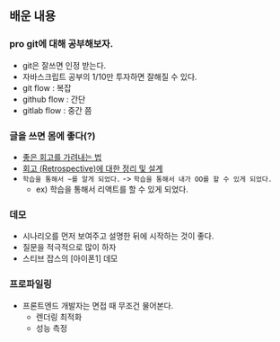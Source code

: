 ## 배운 내용

### pro git에 대해 공부해보자.

- git은 잘쓰면 인정 받는다.
- 자바스크립트 공부의 1/10만 투자하면 잘해질 수 있다.
- git flow : 복잡
- github flow : 간단
- gitlab flow : 중간 쯤

### 글을 쓰면 몸에 좋다(?)

- [좋은 회고를 가려내는 법](http://egloos.zum.com/agile/v/5829827)
- [회고 (Retrospective)에 대한 정리 및 설계](https://github.com/JaeYeopHan/tip-archive/issues/8)
- `학습을 통해서 ~를 알게 되었다.` -> `학습을 통해서 내가 OO를 할 수 있게 되었다.`
  - ex) 학습을 통해서 리액트를 할 수 있게 되었다.

### 데모

- 시나리오를 먼저 보여주고 설명한 뒤에 시작하는 것이 좋다.
- 질문을 적극적으로 많이 하자
- 스티브 잡스의 [아이폰1] 데모

### 프로파일링

- 프론트엔드 개발자는 면접 때 무조건 물어본다.
  - 렌더링 최적화
  - 성능 측정
